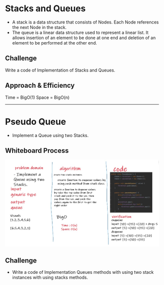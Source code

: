 # Stacks and Queues
- A stack is a data structure that consists of Nodes. Each Node references the next Node in the stack.
- The queue is a linear data structure used to represent a linear list. It allows insertion of an element to be done at one end and deletion of an element to be performed at the other end.
## Challenge
Write a code of Implementation of Stacks and Queues.
## Approach & Efficiency
Time = BigO(1)
Space = BigO(n)

---

# Pseudo Queue
- Implement a Queue using two Stacks.
## Whiteboard Process
![stack-queue-pseudo](stack-queue-pseudo.jpg)
## Challenge
- Write a code of Implementation Queues methods with using two stack instances with using stacks methods.

